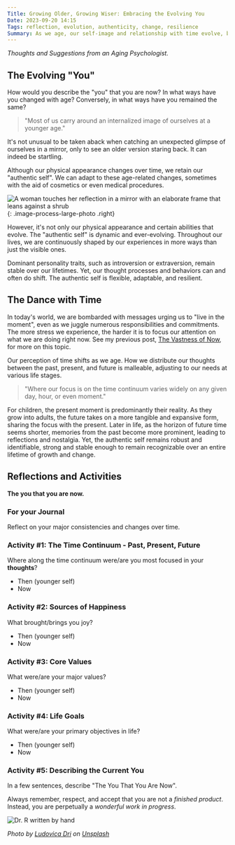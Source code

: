 ```yaml
---
Title: Growing Older, Growing Wiser: Embracing the Evolving You
Date: 2023-09-20 14:15
Tags: reflection, evolution, authenticity, change, resilience
Summary: As we age, our self-image and relationship with time evolve, but our core self remains. Reflecting on past and present can provide insights into our changing perspectives.
---
```


_Thoughts and Suggestions from an Aging Psychologist._

## The Evolving "You"

How would you describe the "you" that you are now? In what ways have you changed with age? Conversely, in what ways have you remained the same?

> "Most of us carry around an internalized image of ourselves at a younger age."

It's not unusual to be taken aback when catching an unexpected glimpse of ourselves in a mirror, only to see an older version staring back. It can indeed be startling.

Although our physical appearance changes over time, we retain our "authentic self". We can adapt to these age-related changes, sometimes with the aid of cosmetics or even medical procedures.

![A woman touches her reflection in a mirror with an elaborate frame that leans against a shrub]({static}/images/ludovica-dri-D_6uy5jvGGo-unsplash.jpg){: .image-process-large-photo .right}

However, it's not only our physical appearance and certain abilities that evolve. The "authentic self" is dynamic and ever-evolving. Throughout our lives, we are continuously shaped by our experiences in more ways than just the visible ones.

Dominant personality traits, such as introversion or extraversion, remain stable over our lifetimes. Yet, our thought processes and behaviors can and often do shift. The authentic self is flexible, adaptable, and resilient.

## The Dance with Time

In today's world, we are bombarded with messages urging us to "live in the moment", even as we juggle numerous responsibilities and commitments. The more stress we experience, the harder it is to focus our attention on what we are doing right now. See my previous post, [The Vastness of Now]({filename}focus-on-now.md), for more on this topic.

Our perception of time shifts as we age. How we distribute our thoughts between the past, present, and future is malleable, adjusting to our needs at various life stages.

> "Where our focus is on the time continuum varies widely on any given day, hour, or even moment."

For children, the present moment is predominantly their reality. As they grow into adults, the future takes on a more tangible and expansive form, sharing the focus with the present. Later in life, as the horizon of future time seems shorter, memories from the past become more prominent, leading to reflections and nostalgia. Yet, the authentic self remains robust and identifiable, strong and stable enough to remain recognizable over an entire lifetime of growth and change.

## Reflections and Activities

**The you that you are now.**

### For your Journal

Reflect on your major consistencies and changes over time.

### Activity #1: The Time Continuum - Past, Present, Future

Where along the time continuum were/are you most focused in your **thoughts**?

- Then (younger self)
- Now

### Activity #2: Sources of Happiness

What brought/brings you joy?

- Then (younger self)
- Now

### Activity #3: Core Values

What were/are your major values?

- Then (younger self)
- Now

### **Activity #4**: Life **Goals**

What were/are your primary objectives in life?

- Then (younger self)
- Now

### Activity #5: Describing the Current You

In a few sentences, describe "The You That You Are Now".

Always remember, respect, and accept that you are not a _finished product_. Instead, you are perpetually a _wonderful work in progress_.

![Dr. R written by hand]({static}/images/dr_r_sm.png)

_Photo by [Ludovica Dri](https://unsplash.com/@ludovicadri) on [Unsplash](https://unsplash.com/photos/D_6uy5jvGGo)_
